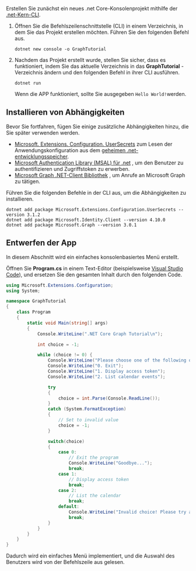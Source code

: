<!-- markdownlint-disable MD002 MD041 -->

Erstellen Sie zunächst ein neues .net Core-Konsolenprojekt mithilfe der [.net-Kern-CLI](/dotnet/core/tools/).

1. Öffnen Sie die Befehlszeilenschnittstelle (CLI) in einem Verzeichnis, in dem Sie das Projekt erstellen möchten. Führen Sie den folgenden Befehl aus.

    ```Shell
    dotnet new console -o GraphTutorial
    ```

1. Nachdem das Projekt erstellt wurde, stellen Sie sicher, dass es funktioniert, indem Sie das aktuelle Verzeichnis in das **GraphTutorial** -Verzeichnis ändern und den folgenden Befehl in ihrer CLI ausführen.

    ```Shell
    dotnet run
    ```

    Wenn die APP funktioniert, sollte Sie ausgegeben `Hello World!`werden.

## <a name="install-dependencies"></a>Installieren von Abhängigkeiten

Bevor Sie fortfahren, fügen Sie einige zusätzliche Abhängigkeiten hinzu, die Sie später verwenden werden.

- [Microsoft. Extensions. Configuration. UserSecrets](https://github.com/aspnet/extensions) zum Lesen der Anwendungskonfiguration aus dem [geheimen .net-entwicklungsspeicher](https://docs.microsoft.com/aspnet/core/security/app-secrets).
- [Microsoft Authentication Library (MSAL) für .net](https://github.com/AzureAD/microsoft-authentication-library-for-dotnet) , um den Benutzer zu authentifizieren und Zugriffstoken zu erwerben.
- [Microsoft Graph .NET-Client Bibliothek](https://github.com/microsoftgraph/msgraph-sdk-dotnet) , um Anrufe an Microsoft Graph zu tätigen.

Führen Sie die folgenden Befehle in der CLI aus, um die Abhängigkeiten zu installieren.

```Shell
dotnet add package Microsoft.Extensions.Configuration.UserSecrets --version 3.1.2
dotnet add package Microsoft.Identity.Client --version 4.10.0
dotnet add package Microsoft.Graph --version 3.0.1
```

## <a name="design-the-app"></a>Entwerfen der App

In diesem Abschnitt wird ein einfaches konsolenbasiertes Menü erstellt.

Öffnen Sie **Program.cs** in einem Text-Editor (beispielsweise [Visual Studio Code](https://code.visualstudio.com/)), und ersetzen Sie den gesamten Inhalt durch den folgenden Code.

```csharp
using Microsoft.Extensions.Configuration;
using System;

namespace GraphTutorial
{
    class Program
    {
        static void Main(string[] args)
        {
            Console.WriteLine(".NET Core Graph Tutorial\n");

            int choice = -1;

            while (choice != 0) {
                Console.WriteLine("Please choose one of the following options:");
                Console.WriteLine("0. Exit");
                Console.WriteLine("1. Display access token");
                Console.WriteLine("2. List calendar events");

                try
                {
                    choice = int.Parse(Console.ReadLine());
                }
                catch (System.FormatException)
                {
                    // Set to invalid value
                    choice = -1;
                }

                switch(choice)
                {
                    case 0:
                        // Exit the program
                        Console.WriteLine("Goodbye...");
                        break;
                    case 1:
                        // Display access token
                        break;
                    case 2:
                        // List the calendar
                        break;
                    default:
                        Console.WriteLine("Invalid choice! Please try again.");
                        break;
                }
            }
        }
    }
}
```

Dadurch wird ein einfaches Menü implementiert, und die Auswahl des Benutzers wird von der Befehlszeile aus gelesen.
